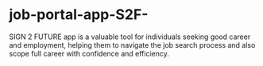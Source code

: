 # job-portal-app-S2F-
SIGN 2 FUTURE app is a valuable tool for individuals seeking good career and employment,  helping them to navigate the job search process and also scope full career with confidence  and efficiency.
